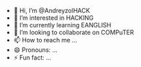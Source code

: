 - 👋 Hi, I’m @AndreyzolHACK
- 👀 I’m interested in HACKING
- 🌱 I’m currently learning EANGLISH
- 💞️ I’m looking to collaborate on COMPuTER
- 📫 How to reach me ...
- 😄 Pronouns: ...
- ⚡ Fun fact: ...

<!---
AndreyzolHACK/AndreyzolHACK is a ✨ special ✨ repository because its `README.md` (this file) appears on your GitHub profile.
You can click the Preview link to take a look at your changes.
--->
